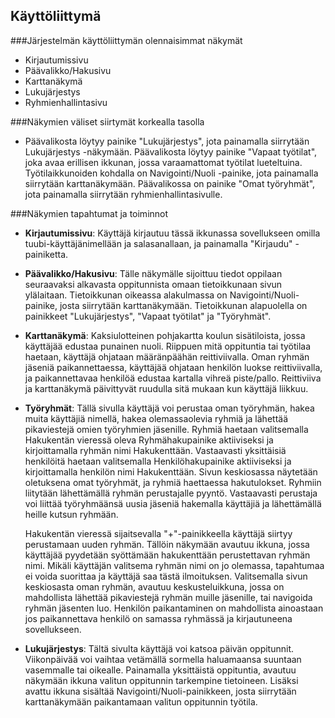 ## Käyttöliittymä

###Järjestelmän käyttöliittymän olennaisimmat näkymät
- Kirjautumissivu
- Päävalikko/Hakusivu
- Karttanäkymä
- Lukujärjestys
- Ryhmienhallintasivu 

###Näkymien väliset siirtymät korkealla tasolla
- Päävalikosta löytyy painike "Lukujärjestys", jota painamalla siirrytään Lukujärjestys -näkymään. 
	  Päävalikosta löytyy painike "Vapaat työtilat", joka avaa erillisen ikkunan, jossa varaamattomat työtilat lueteltuina.
	  Työtilaikkunoiden kohdalla on Navigointi/Nuoli -painike, jota painamalla siirrytään karttanäkymään.
	  Päävalikossa on painike "Omat työryhmät", jota painamalla siirrytään ryhmienhallintasivulle.

	  
###Näkymien tapahtumat ja toiminnot

- **Kirjautumissivu**: Käyttäjä kirjautuu tässä ikkunassa sovellukseen omilla tuubi-käyttäjänimellään 
	ja salasanallaan, ja painamalla "Kirjaudu" -painiketta.
	
- **Päävalikko/Hakusivu**: Tälle näkymälle sijoittuu tiedot oppilaan seuraavaksi alkavasta oppitunnista omaan tietoikkunaan
	  sivun ylälaitaan. Tietoikkunan oikeassa alakulmassa on Navigointi/Nuoli-painike, josta siirrytään karttanäkymään. Tietoikkunan
	  alapuolella on painikkeet "Lukujärjestys", "Vapaat työtilat" ja "Työryhmät". 
	
- **Karttanäkymä**: Kaksiulotteinen pohjakartta koulun sisätiloista, jossa käyttäjää edustaa punainen nuoli.
	Riippuen mitä oppituntia tai työtilaa haetaan, käyttäjä ohjataan määränpäähän reittiviivalla. Oman ryhmän jäseniä paikannettaessa, käyttäjää ohjataan
    henkilön luokse reittiviivalla, ja paikannettavaa henkilöä edustaa kartalla vihreä piste/pallo.	Reittiviiva 
	ja karttanäkymä päivittyvät ruudulla sitä mukaan kun käyttäjä liikkuu.
	
- **Työryhmät**: Tällä sivulla käyttäjä voi perustaa oman työryhmän, hakea muita käyttäjiä nimellä, hakea olemassaolevia ryhmiä ja lähettää 
  pikaviestejä omien työryhmien jäsenille. Ryhmiä haetaan valitsemalla Hakukentän vieressä oleva Ryhmähakupainike aktiiviseksi ja kirjoittamalla ryhmän nimi 
  Hakukenttään. Vastaavasti yksittäisiä henkilöitä haetaan valitsemalla Henkilöhakupainike aktiiviseksi ja kirjoittamalla henkilön nimi Hakukenttään. Sivun 
  keskiosassa näytetään oletuksena omat työryhmät, ja ryhmiä haettaessa hakutulokset. Ryhmiin liitytään lähettämällä ryhmän perustajalle pyyntö. 
  Vastaavasti perustaja voi liittää työryhmäänsä uusia jäseniä hakemalla käyttäjiä ja lähettämällä heille kutsun ryhmään. 
  
  Hakukentän vieressä sijaitsevalla "+"-painikkeella käyttäjä siirtyy perustamaan uuden ryhmän. Tällöin näkymään avautuu ikkuna, jossa käyttäjää pyydetään 
  syöttämään hakukenttään perustettavan ryhmän nimi. Mikäli käyttäjän valitsema ryhmän nimi on jo olemassa, tapahtumaa ei voida suorittaa ja käyttäjä saa 
  tästä ilmoituksen. Valitsemalla sivun keskiosasta oman ryhmän, avautuu keskusteluikkuna, jossa on mahdollista lähettää pikaviestejä ryhmän muille jäsenille,
  tai navigoida ryhmän jäsenten luo. Henkilön paikantaminen on mahdollista ainoastaan jos paikannettava henkilö on samassa ryhmässä ja kirjautuneena sovellukseen.    

- **Lukujärjestys**: Tältä sivulta käyttäjä voi katsoa päivän oppitunnit. Viikonpäivää voi vaihtaa vetämällä sormella haluamaansa suuntaan vasemmalle tai oikealle.
  Painamalla yksittäistä oppituntia, avautuu näkymään ikkuna valitun oppitunnin tarkempine tietoineen. Lisäksi avattu ikkuna sisältää Navigointi/Nuoli-painikkeen,
  josta siirrytään karttanäkymään paikantamaan valitun oppitunnin työtila.   




